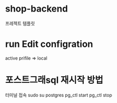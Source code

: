# shop-backend
프레젝트 템플릿


# run Edit configration 
 active prifile => local
 

# 포스트그래sql 재시작 방법
터미널 접속
sudo su postgres
pg_ctl start
pg_ctl stop